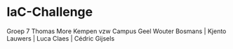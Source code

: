 # IaC-Challenge
Groep 7
Thomas More Kempen vzw Campus Geel
Wouter Bosmans | Kjento Lauwers | Luca Claes | Cédric Gijsels
